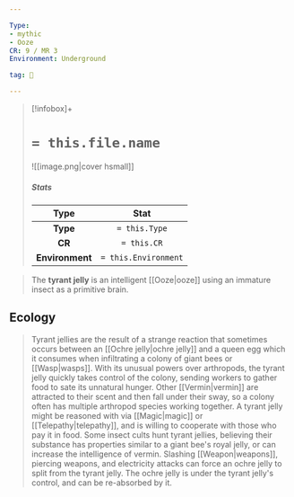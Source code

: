 ```yaml
---

Type:
- mythic
- Ooze
CR: 9 / MR 3
Environment: Underground

tag: 👹

---
```


> [!infobox]+
> #  `= this.file.name`
> ![[image.png|cover hsmall]]
> ##### Stats
> Type | Stat |
> :---:|:---:|
> **Type** | `= this.Type` |
> **CR** | `= this.CR` |
> **Environment** | `= this.Environment` |



> The **tyrant jelly** is an intelligent [[Ooze|ooze]] using an immature insect as a primitive brain.


## Ecology

> Tyrant jellies are the result of a strange reaction that sometimes occurs between an [[Ochre jelly|ochre jelly]] and a queen egg which it consumes when infiltrating a colony of giant bees or [[Wasp|wasps]]. With its unusual powers over arthropods, the tyrant jelly quickly takes control of the colony, sending workers to gather food to sate its unnatural hunger. Other [[Vermin|vermin]] are attracted to their scent and then fall under their sway, so a colony often has multiple arthropod species working together.
> A tyrant jelly might be reasoned with via [[Magic|magic]] or [[Telepathy|telepathy]], and is willing to cooperate with those who pay it in food. Some insect cults hunt tyrant jellies, believing their substance has properties similar to a giant bee's royal jelly, or can increase the intelligence of vermin.
> Slashing [[Weapon|weapons]], piercing weapons, and electricity attacks can force an ochre jelly to split from the tyrant jelly. The ochre jelly is under the tyrant jelly's control, and can be re-absorbed by it.







